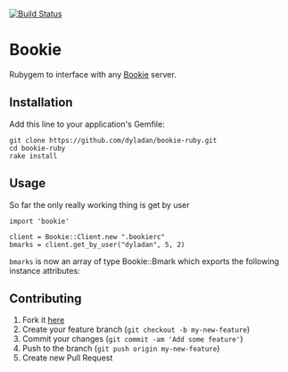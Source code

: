 [![Build Status](https://travis-ci.org/dyladan/bookie-ruby.svg?branch=master)](https://travis-ci.org/dyladan/bookie-ruby)

# Bookie

Rubygem to interface with any [Bookie](https://github.com/bookieio/bookie) server.

## Installation

Add this line to your application's Gemfile:

    git clone https://github.com/dyladan/bookie-ruby.git
    cd bookie-ruby
    rake install

## Usage

So far the only really working thing is get by user

    import 'bookie'

    client = Bookie::Client.new ".bookierc"
    bmarks = client.get_by_user("dyladan", 5, 2)

`bmarks` is now an array of type Bookie::Bmark which exports the following
instance attributes: 

## Contributing

1. Fork it [here](http://github.com/dyladan/bookie-ruby/fork)
2. Create your feature branch (`git checkout -b my-new-feature`)
3. Commit your changes (`git commit -am 'Add some feature'`)
4. Push to the branch (`git push origin my-new-feature`)
5. Create new Pull Request

